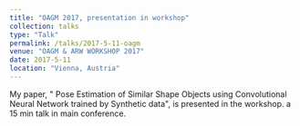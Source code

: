 ```yaml
---
title: "OAGM 2017, presentation in workshop"
collection: talks
type: "Talk"
permalink: /talks/2017-5-11-oagm
venue: "OAGM & ARW WORKSHOP 2017"
date: 2017-5-11
location: "Vienna, Austria"
---
```


My paper, " Pose Estimation of Similar Shape Objects using Convolutional Neural Network trained by Synthetic data", is presented in the workshop.
a 15 min talk in main conference.


